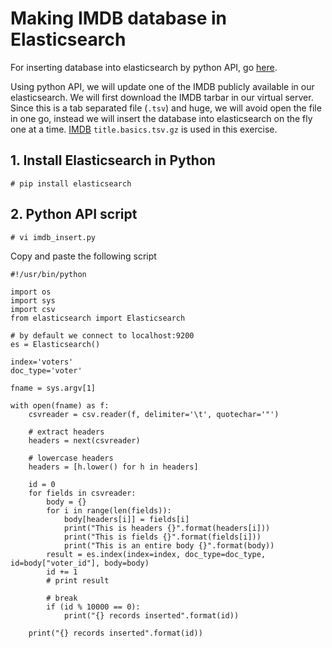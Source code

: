 # Making IMDB database in Elasticsearch

For inserting database into elasticsearch by python API, go <a href=https://elasticsearch-py.readthedocs.io/en/master/>here</a>. 

Using python API, we will update one of the IMDB publicly available in our elasticsearch. We will first download the IMDB tarbar in our virtual server. Since this is a tab separated file (`.tsv`) and huge, we will avoid open the file in one go, instead we will insert the database into elasticsearch on the fly one at a time. <a href=https://www.imdb.com/interfaces/>IMDB</a> `title.basics.tsv.gz` is used in this exercise. 

## 1. Install Elasticsearch in Python
```
# pip install elasticsearch
```

## 2. Python API script

```
# vi imdb_insert.py
```
Copy and paste the following script

```
#!/usr/bin/python

import os
import sys
import csv
from elasticsearch import Elasticsearch

# by default we connect to localhost:9200
es = Elasticsearch()

index='voters'
doc_type='voter'

fname = sys.argv[1]

with open(fname) as f:
    csvreader = csv.reader(f, delimiter='\t', quotechar='"')

	# extract headers
    headers = next(csvreader)

	# lowercase headers
    headers = [h.lower() for h in headers]

    id = 0
    for fields in csvreader:
        body = {}
        for i in range(len(fields)):
            body[headers[i]] = fields[i]
            print("This is headers {}".format(headers[i]))
            print("This is fields {}".format(fields[i]))
            print("This is an entire body {}".format(body))
		result = es.index(index=index, doc_type=doc_type, id=body["voter_id"], body=body)
        id += 1
		# print result

		# break
        if (id % 10000 == 0):
            print("{} records inserted".format(id))
	
    print("{} records inserted".format(id))
 ```
 
 
